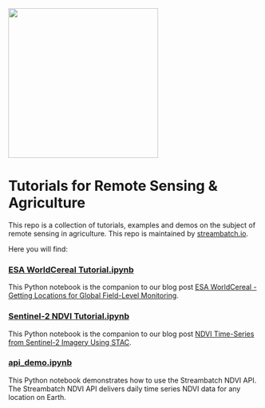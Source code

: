 <img src="http://www.tammer.com/logo.png" width="300">

# Tutorials for Remote Sensing & Agriculture

This repo is a collection of tutorials, examples and demos on the subject of remote sensing in agriculture. This repo is maintained by [streambatch.io](http://www.streambatch.io).

Here you will find:

### [ESA WorldCereal Tutorial.ipynb](https://github.com/Streambatch-IO/tutorials/blob/main/ESA%20WorldCereal%20Tutorial.ipynb)

This Python notebook is the companion to our blog post [ESA WorldCereal - Getting Locations for Global Field-Level Monitoring](https://www.streambatch.io/knowledge/esa-worldcereal-global-crop-monitoring-at-field-scale).

### [Sentinel-2 NDVI Tutorial.ipynb](https://github.com/Streambatch-IO/tutorials/blob/main/Sentinel-2%20NDVI%20Tutorial.ipynb)

This Python notebook is the companion to our blog post [NDVI Time-Series from Sentinel-2 Imagery Using STAC](https://www.streambatch.io/knowledge/ndvi-from-sentinel-2-imagery-using-stac).

### [api_demo.ipynb](https://github.com/Streambatch-IO/tutorials/blob/main/api_demo.ipynb)

This Python notebook demonstrates how to use the Streambatch NDVI API. The Streambatch NDVI API delivers daily time series NDVI data for any location on Earth.
